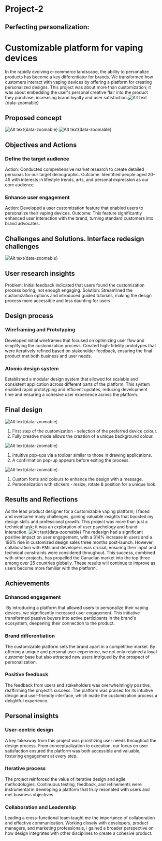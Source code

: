 # Project-2


## Perfecting personalization: 
# Customizable platform for vaping devices
In the rapidly evolving e-commerce landscape, the ability to personalize products has become a key differentiator for brands. We transformed how customers interact with vaping devices by offering a platform for creating personalized designs. This project was about more than customization; it was about embedding the user's personal creative flair into the product they purchase, increasing brand loyalty and user satisfaction.![Alt text](../images/project2-hero_image.png){data-zoomable}


## Proposed concept
![Alt text](../images/project2-concept1.png){data-zoomable}
![Alt text](../images/project2-concept2.png){data-zoomable}


## Objectives and Actions

### Define the target audience
Action: Conducted comprehensive market research to create detailed personas for our target demographic.
Outcome: Identified people aged 20-45 with interests in lifestyle trends, arts, and personal expression as our core audience. 
### Enhance user engagement
Action: Developed a user customization feature that enabled users to personalize their vaping devices.
Outcome: This feature significantly enhanced user interaction with the brand, turning standard customers into brand advocates.


## Challenges and Solutions. Interface redesign challenges
![Alt text](../images/project2-problem_solution.png){data-zoomable}


## User research insights
Problem: Initial feedback indicated that users found the customization process boring, not enough engaging.
Solution: Streamlined the customization options and introduced guided tutorials, making the design process more accessible and less daunting for users.

## Design process

### Wireframing and Prototyping
   Developed initial wireframes that focused on optimizing user flow and simplifying the customization process.
   Created high-fidelity prototypes that were iteratively refined based on stakeholder feedback, ensuring the final product met both business and user needs.

### Atomic design system
   Established a modular design system that allowed for scalable and consistent application across different parts of the platform.
   This system enabled rapid prototyping and efficient updates, reducing development time and ensuring a cohesive user experience across the platform.

## Final design
![Alt text](../images/project2-final_design1.png){data-zoomable}
1. First step of the customization - selection of the preferred device colour.
2. Fully creative mode allows the creation of a unique background colour.

![Alt text](../images/project2-final_design2.png){data-zoomable}
1. Intuitive pop-ups via a toolbar similar to those in drawing applications.
2. A confirmation pop-up appears before exiting the process.

![Alt text](../images/project2-final_design3.png){data-zoomable}
1. Custom fonts and colours to enhance the design with a message.
2. Personalization with stickers - resize, rotate & position for a unique look.


## Results and Reflections
As the lead product designer for a customizable vaping platform, I faced and overcame many challenges, gaining valuable insights that boosted my design skills and professional growth. This project was more than just a technical task; it was an exploration of user psychology and brand interaction. 
![Alt text](../images/project2-final_numbers.png){data-zoomable}
The redesign had a significant positive impact on user engagement, with a 314% increase in users and a 196% rise in customized design sales three months post-launch. However, collaboration with PMs and developers was crucial, ensuring their input and technical constraints were considered throughout. This success, combined with other projects, has propelled the Canadian market into the top three among over 25 countries globally. These results will continue to improve as users become more familiar with the platform.

## Achievements
### Enhanced engagement
 By introducing a platform that allowed users to personalize their vaping devices, we significantly increased user engagement. This initiative transformed passive buyers into active participants in the brand's ecosystem, deepening their connection to the product.

### Brand differentiation
The customizable platform sets the brand apart in a competitive market. By offering a unique and personal user experience, we not only retained a loyal customer base but also attracted new users intrigued by the prospect of personalization.

### Positive feedback
The feedback from users and stakeholders was overwhelmingly positive, reaffirming the project’s success. The platform was praised for its intuitive design and user-friendly interface, which made the customization process a delightful experience.


## Personal insights
### User-centric design 
A key takeaway from this project was prioritizing user needs throughout the design process. From conceptualization to execution, our focus on user satisfaction ensured the platform was both accessible and valuable, fostering engagement at every step.

### Iterative process 
The project reinforced the value of iterative design and agile methodologies. Continuous testing, feedback, and refinements were instrumental in developing a platform that truly resonated with users and met business objectives.

### Collaboration and Leadership
Leading a cross-functional team taught me the importance of collaboration and effective communication. Working closely with developers, product managers, and marketing professionals, I gained a broader perspective on how design integrates with other disciplines to create a cohesive product.






